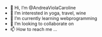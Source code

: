 - 👋 Hi, I’m @AndreaViolaCaroline
- 👀 I’m interested in yoga, travel, wine
- 🌱 I’m currently learning webprogramming 
- 💞️ I’m looking to collaborate on 
- 📫 How to reach me ...

<!---
AndreaViolaCaroline/AndreaViolaCaroline is a ✨ special ✨ repository because its `README.md` (this file) appears on your GitHub profile.
You can click the Preview link to take a look at your changes.
--->
